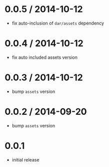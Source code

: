 
0.0.5 / 2014-10-12
==================

 * fix auto-inclusion of `dar/assets` dependency

0.0.4 / 2014-10-12
==================

 * fix auto included assets version

0.0.3 / 2014-10-12
==================

  * bump `assets` version

0.0.2 / 2014-09-20
==================

  * bump `assets` version

0.0.1
=====

  * initial release
